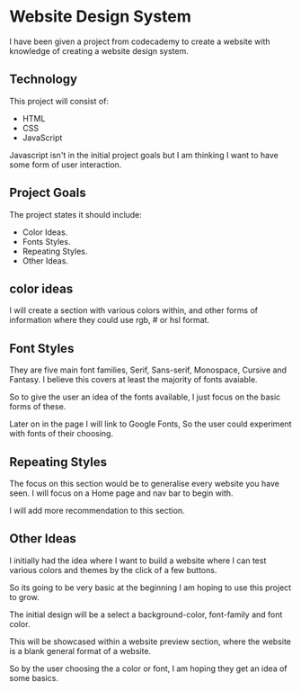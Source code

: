 # Website Design System

I have been given a project from codecademy to create a website with knowledge of 
creating a website design system.


## Technology

This project will consist of:

* HTML
* CSS
* JavaScript

Javascript isn't in the initial project goals but I am thinking I want to have some form of user interaction.

## Project Goals

The project states it should include:

* Color Ideas.
* Fonts Styles.
* Repeating Styles.
* Other Ideas.


## color ideas

I will create a section with various colors within, and other forms of information where they could use 
rgb, # or hsl format.

## Font Styles

They are five main font families, Serif, Sans-serif, Monospace, Cursive and Fantasy. I believe this covers at
least the majority of fonts avaiable.

So to give the user an idea of the fonts available, I just focus on the basic forms of these.

Later on in the page I will link to Google Fonts, So the user could experiment with fonts of their choosing.

## Repeating Styles

The focus on this section would be to generalise every website you have seen. I will focus on a Home page 
and nav bar to begin with.

I will add more recommendation to this section.

## Other Ideas

I initially had the idea where I want to build a website where I can test various colors and themes by the 
click of a few buttons.

So its going to be very basic at the beginning I am hoping to use this project to grow.

The initial design will be a select a background-color, font-family and font color.

This will be showcased within a website preview section, where the website is a blank general format of a 
website. 

So by the user choosing the a color or font, I am hoping they get an idea of some basics.


